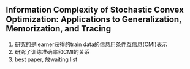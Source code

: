 ## Information Complexity of Stochastic Convex Optimization: Applications to Generalization, Memorization, and Tracing
1. 研究的是learner获得的train data的信息用条件互信息(CMI)表示
2. 研究了训练准确率和CMI的关系
3. best paper, 放waiting list
